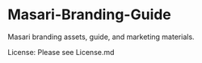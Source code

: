 # Masari-Branding-Guide
Masari branding assets, guide, and marketing materials.

License: Please see License.md

